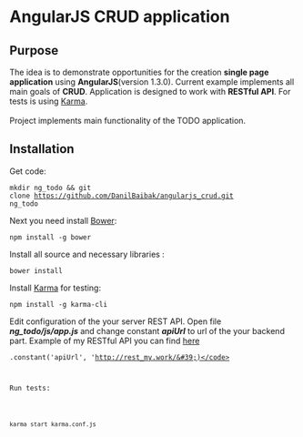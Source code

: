 <h1><strong>AngularJS CRUD application</strong></h1>

<h2><strong>Purpose</strong></h2>

<p>The idea is to demonstrate opportunities for the creation <strong>single page application</strong> using <strong>AngularJS</strong>(version 1.3.0). Current example implements all main goals of&nbsp;<strong>CRUD</strong>. Application is designed to work with <strong>RESTful API</strong>. For tests is using <a href="http://karma-runner.github.io/" target="_blank">Karma</a>.<br />
<br />
Project implements main functionality of the TODO application.</p>

<h2><strong>Installation</strong></h2>

<p>Get code:</p>

<code>mkdir ng_todo&nbsp;&amp;&amp;&nbsp;git clone&nbsp;https://github.com/DanilBaibak/angularjs_crud.git ng_todo&nbsp;</code>

<p>Next you need install&nbsp;<a href="http://bower.io/" target="_blank">Bower</a>:</p>

<code>npm install -g bower</code>

<p>Install all source and necessary libraries :</p>

<code>bower install</code>

<p>Install <a href="http://karma-runner.github.io/" target="_blank">Karma</a> for testing:</p>

<code>npm install -g karma-cli</code>

<p>Edit configuration of the your server REST API. Open file <strong><em>ng_todo/js/app.js</em></strong>&nbsp;and change constant <em><strong>apiUrl</strong></em> to url of the your backend part. Example of my&nbsp;RESTful API you can find&nbsp;<a href="https://github.com/DanilBaibak/rest_api" target="_blank">here</a></p>

<code>.constant(&#39;apiUrl&#39;, &#39;http://rest_my.work/&#39;)</code>

<p>Run tests:</p>

<code>karma&nbsp;start karma.conf.js</code>
